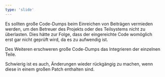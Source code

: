 ```yaml
---
type: 'slide'
---
```

Es sollten große Code-Dumps beim Einreichen von Beiträgen vermieden werden, um den Betreuer des Projekts oder des Teilsystems nicht zu überlasten.
Dies hätte zur Folge, dass der eingereichte Code womöglich erst gar nicht geprüft wird, da es zu aufwendig ist.

Des Weiteren erschweren große Code-Dumps das Integrieren der einzelnen Teile.

Schwierig ist es auch, Änderungen wieder rückgängig zu machen, wenn diese in einem großen Patch enthalten sind.